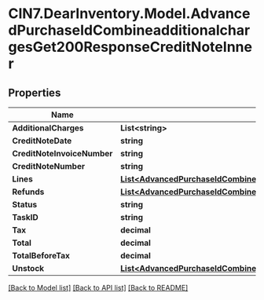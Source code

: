 # CIN7.DearInventory.Model.AdvancedPurchaseIdCombineadditionalchargesGet200ResponseCreditNoteInner

## Properties

| Name                        | Type                                                                                                                                                                                          | Description | Notes |
| --------------------------- | --------------------------------------------------------------------------------------------------------------------------------------------------------------------------------------------- | ----------- | ----- |
| **AdditionalCharges**       | **List&lt;string&gt;**                                                                                                                                                                        |             |
| **CreditNoteDate**          | **string**                                                                                                                                                                                    |             |
| **CreditNoteInvoiceNumber** | **string**                                                                                                                                                                                    |             |
| **CreditNoteNumber**        | **string**                                                                                                                                                                                    |             |
| **Lines**                   | [**List&lt;AdvancedPurchaseIdCombineadditionalchargesGet200ResponseCreditNoteInnerLinesInner&gt;**](AdvancedPurchaseIdCombineadditionalchargesGet200ResponseCreditNoteInnerLinesInner.md)     |             |
| **Refunds**                 | [**List&lt;AdvancedPurchaseIdCombineadditionalchargesGet200ResponseCreditNoteInnerRefundsInner&gt;**](AdvancedPurchaseIdCombineadditionalchargesGet200ResponseCreditNoteInnerRefundsInner.md) |             |
| **Status**                  | **string**                                                                                                                                                                                    |             |
| **TaskID**                  | **string**                                                                                                                                                                                    |             |
| **Tax**                     | **decimal**                                                                                                                                                                                   |             |
| **Total**                   | **decimal**                                                                                                                                                                                   |             |
| **TotalBeforeTax**          | **decimal**                                                                                                                                                                                   |             |
| **Unstock**                 | [**List&lt;AdvancedPurchaseIdCombineadditionalchargesGet200ResponseCreditNoteInnerUnstockInner&gt;**](AdvancedPurchaseIdCombineadditionalchargesGet200ResponseCreditNoteInnerUnstockInner.md) |             |

[[Back to Model list]](../README.md#documentation-for-models) [[Back to API list]](../README.md#documentation-for-api-endpoints) [[Back to README]](../README.md)
